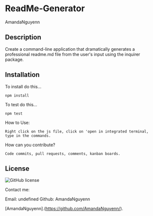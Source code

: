 # ReadMe-Generator

AmandaNguyenn

## Description

Create a command-line application that dramatically generates a professional readme.md file from the user's input using the inquirer package.

## Installation

To install do this...

```
npm install
```

To test do this...
```
npm test
```

How to Use:
```
Right click on the js file, click on 'open in integrated terminal, type in the commands.
```

How can you contribute?
```
Code commits, pull requests, comments, kanban boards.
```



## License
![GitHub license](https://img.shields.io/badge/license-MIT-blue.svg)


Contact me:

Email: undefined
Github: AmandaNguyenn

[AmandaNguyenn].(https://github.com/AmandaNguyenn/).
